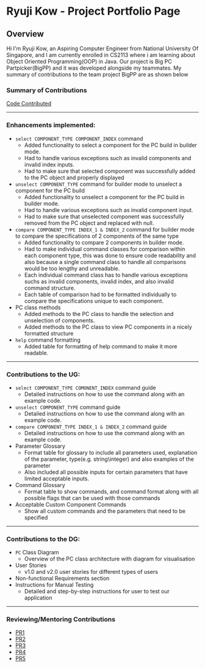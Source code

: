 # Ryuji Kow - Project Portfolio Page

## Overview

Hi I'm Ryuji Kow, an Aspiring Computer Engineer from National University Of Singapore, and I am currently enrolled in CS2113 where i am learning about Object Oriented Programming(OOP) in Java. Our project is Big PC Partpicker(BigPP) and it was developed alongside my teammates. My summary of contributions to the team project BigPP are as shown below

### Summary of Contributions
[Code Contributed](https://nus-cs2113-ay2223s2.github.io/tp-dashboard/?search=&sort=groupTitle&sortWithin=title&timeframe=commit&mergegroup=&groupSelect=groupByRepos&breakdown=true&checkedFileTypes=docs~functional-code~test-code~other&since=2023-02-17&tabOpen=true&tabType=authorship&tabAuthor=Ryujikjs&tabRepo=AY2223S2-CS2113-T12-2%2Ftp%5Bmaster%5D&authorshipIsMergeGroup=false&authorshipFileTypes=docs~functional-code~test-code&authorshipIsBinaryFileTypeChecked=false&authorshipIsIgnoredFilesChecked=false)

___

### Enhancements implemented:

  - `select COMPONENT_TYPE COMPONENT_INDEX` command 
    - Added functionality to select a component for the PC build in builder mode.
    - Had to handle various exceptions such as invalid components and invalid index inputs.
    - Had to make sure that selected component was successfully added to the PC object and properly displayed
  - `unselect COMPONENT_TYPE` command for builder mode to unselect a component for the PC build
    - Added functionality to unselect a component for the PC build in builder mode.
    - Had to handle various exceptions such as invalid component input.
    - Had to make sure that unselected component was successfully removed from the PC object and replaced with null.
  - `compare COMPONENT_TYPE INDEX_1 & INDEX_2` command for builder mode to compare the specifications of 2 components of the same type
    - Added functionality to compare 2 components in builder mode.
    - Had to make individual command classes for comparison within each component type, this was done to ensure code readability and also because a single command class to handle all comparisons would be too lengthy and unreadable.
    - Each individual command class has to handle various exceptions suchs as invalid components, invalid index, and also invalid command structure.
    - Each table of comparison had to be formatted individually to compare the specifications unique to each component.
  - PC class methods
    - Added methods to the PC class to handle the selection and unselection of components.
    - Added methods to the PC class to view PC components in a nicely formatted structure
  - `help` command formatting
    - Added table for formatting of help command to make it more readable.

___

### Contributions to the UG:
  -  `select COMPONENT_TYPE COMONENT_INDEX` command guide
     -  Detailed instructions on how to use the command along with an example code.
  - `unselect COMPONENT_TYPE` command guide
    - Detailed instructions on how to use the command along with an example code.
  - `compare COMPONENT_TYPE INDEX_1 & INDEX_2` command guide
    - Detailed instructions on how to use the command along with an example code.
  - Parameter Glossary
    - Format table for glossary to include all parameters used, explanation of the parameter, type(e.g. string\integer) and also examples of the parameter
    - Also included all possible inputs for certain parameters that have limited acceptable inputs.
  - Command Glossary
    - Format table to show commands, and command format along with all possible flags that can be used with those commands
  - Acceptable Custom Component Commands
    - Show all custom commands and the parameters that need to be specified
    
___

### Contributions to the DG:
  - `PC` Class Diagram
    - Overview of the PC class architecture with diagram for visualisation
  - User Stories
    - v1.0 and v2.0 user stories for different types of users
  - Non-functional Requirements section
  - Instructions for Manual Testing
    - Detailed and step-by-step instructions for user to test our application

___

### Reviewing/Mentoring Contributions
- [PR1](https://github.com/AY2223S2-CS2113-T12-2/tp/pull/32#discussion_r1128155212)
- [PR2](https://github.com/AY2223S2-CS2113-T12-2/tp/pull/32#discussion_r1128167946)
- [PR3](https://github.com/AY2223S2-CS2113-T12-2/tp/pull/58#discussion_r1133634825)
- [PR4](https://github.com/AY2223S2-CS2113-T12-2/tp/pull/35#discussion_r1128383044)
- [PR5](https://github.com/AY2223S2-CS2113-T12-2/tp/pull/65#discussion_r1135071994)